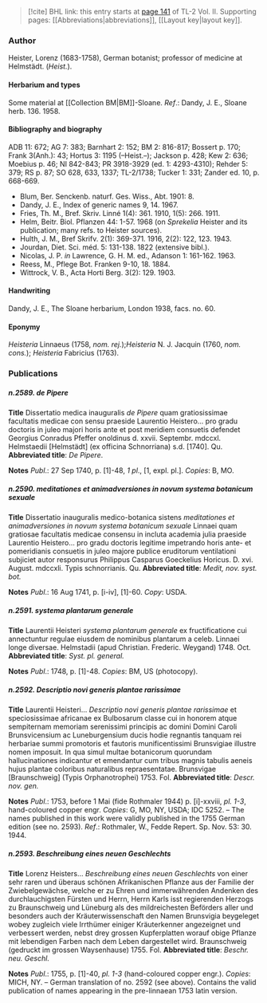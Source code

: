 > [!cite] BHL link: this entry starts at [page 141](https://www.biodiversitylibrary.org/item/103253#page/167/mode/1up) of TL-2 Vol. II.
> Supporting pages: [[Abbreviations|abbreviations]], [[Layout key|layout key]].

### Author

Heister, Lorenz (1683-1758), German botanist; professor of medicine at Helmstädt. (*Heist.*).

#### Herbarium and types

Some material at [[Collection BM|BM]]-Sloane.
*Ref*.: Dandy, J. E., Sloane herb. 136. 1958.

#### Bibliography and biography

ADB 11: 672; AG 7: 383; Barnhart 2: 152; BM 2: 816-817; Bossert p. 170; Frank 3(Anh.): 43; Hortus 3: 1195 (–Heist.–); Jackson p. 428; Kew 2: 636; Moebius p. 46; NI 842-843; PR 3918-3929 (ed. 1: 4293-4310); Rehder 5: 379; RS p. 87; SO 628, 633, 1337; TL-2/1738; Tucker 1: 331; Zander ed. 10, p. 668-669.
- Blum, Ber. Senckenb. naturf. Ges. Wiss., Abt. 1901: 8.
- Dandy, J. E., Index of generic names 9, 14. 1967.
- Fries, Th. M., Bref. Skriv. Linné 1(4): 361. 1910, 1(5): 266. 1911.
- Helm, Beitr. Biol. Pflanzen 44: 1-57. 1968 (on *Sprekelia* Heister and its publication; many refs. to Heister sources).
- Hulth, J. M., Bref Skrifv. 2(1): 369-371. 1916, 2(2): 122, 123. 1943.
- Jourdan, Diet. Sci. méd. 5: 131-138. 1822 (extensive bibl.).
- Nicolas, J. P. *in* Lawrence, G. H. M. ed., Adanson 1: 161-162. 1963.
- Reess, M., Pflege Bot. Franken 9-10, 18. 1884.
- Wittrock, V. B., Acta Horti Berg. 3(2): 129. 1903.

#### Handwriting

Dandy, J. E., The Sloane herbarium, London 1938, facs. no. 60.

#### Eponymy

*Heisteria* Linnaeus (1758, *nom. rej.*);*Heisteria* N. J. Jacquin (1760, *nom. cons.*); *Heisteria* Fabricius (1763).

### Publications

##### n.2589. de Pipere

**Title**
Dissertatio medica inauguralis *de Pipere* quam gratiosissimae facultatis medicae con sensu praeside Laurentio Heistero... pro gradu doctoris in juleo majori horis ante et post meridiem consuetis defendet Georgius Conradus Pfeffer onoldinus d. xxvii. Septembr. mdccxl. Helmstaedii \[Helmstädt\] (ex officina Schnorriana) s.d. \[1740\]. Qu.
**Abbreviated title**: *De Pipere*.

**Notes**
*Publ*.: 27 Sep 1740, p. \[1\]-48, *1 pl*., \[1, expl. pl.\]. *Copies*: B, MO.

##### n.2590. meditationes et animadversiones in novum systema botanicum sexuale

**Title**
Dissertatio inauguralis medico-botanica sistens *meditationes et animadversiones in novum systema botanicum sexuale* Linnaei quam gratiosae facultatis medicae consensu in incluta academia julia praeside Laurentio Heistero... pro gradu doctoris legitime impetrando horis ante- et pomeridianis consuetis in juleo majore publice eruditorum ventilationi subjiciet autor responsurus Philippus Casparus Goeckelius Horicus. D. xvi. August. mdccxli. Typis schnorrianis. Qu.
**Abbreviated title**: *Medit, nov. syst. bot.*

**Notes**
*Publ*.: 16 Aug 1741, p. \[i-iv\], \[1\]-60. *Copy*: USDA.

##### n.2591. systema plantarum generale

**Title**
Laurentii Heisteri *systema plantarum generale* ex fructificatione cui annectuntur regulae eiusdem de nominibus plantarum a celeb. Linnaei longe diversae. Helmstadii (apud Christian. Frederic. Weygand) 1748. Oct.
**Abbreviated title**: *Syst. pl. general.*

**Notes**
*Publ*.: 1748, p. \[1\]-48. *Copies*: BM, US (photocopy).

##### n.2592. Descriptio novi generis plantae rarissimae

**Title**
Laurentii Heisteri... *Descriptio novi generis plantae rarissimae* et speciosissimae africanae ex Bulbosarum classe cui in honorem atque sempiternam memoriam serenissimi principis ac domini Domini Caroli Brunsvicensium ac Luneburgensium ducis hodie regnantis tanquam rei herbariae summi promotoris et fautoris munificentissimi Brunsvigiae illustre nomen imposuit. In qua simul multae botanicorum quorundam hallucinationes indicantur et emendantur cum tribus magnis tabulis aeneis hujus plantae coloribus naturalibus repraesentatae. Brunsvigae \[Braunschweig\] (Typis Orphanotrophei) 1753. Fol.
**Abbreviated title**: *Descr. nov. gen.*

**Notes**
*Publ*.: 1753, before 1 Mai (fide Rothmaler 1944) p. \[i\]-xxviii, *pl. 1-3*, hand-coloured copper engr. *Copies*: G, MO, NY, USDA; IDC 5252. – The names published in this work were validly published in the 1755 German edition (see no. 2593).
*Ref*.: Rothmaler, W., Fedde Repert. Sp. Nov. 53: 30. 1944.

##### n.2593. Beschreibung eines neuen Geschlechts

**Title**
Lorenz Heisters... *Beschreibung eines neuen Geschlechts* von einer sehr raren und überaus schönen Afrikanischen Pflanze aus der Familie der Zwiebelgewächse, welche er zu Ehren und immerwährenden Andenken des durchlauchigsten Fürsten und Herrn, Herrn Karls isst regierenden Herzogs zu Braunschweig und Lüneburg als des mildreichesten Beförders aller und besonders auch der Kräuterwissenschaft den Namen Brunsvigia beygeleget wobey zugleich viele Irrthümer einiger Kräuterkenner angezeignet und verbessert werden, nebst drey grossen Kupferplatten worauf obige Pflanze mit lebendigen Farben nach dem Leben dargestellet wird. Braunschweig (gedruckt im grossen Waysenhause) 1755. Fol.
**Abbreviated title**: *Beschr. neu. Geschl.*

**Notes**
*Publ*.: 1755, p. \[1\]-40, *pl. 1-3* (hand-coloured copper engr.). *Copies*: MICH, NY. – German translation of no. 2592 (see above). Contains the valid publication of names appearing in the pre-linnaean 1753 latin version.

